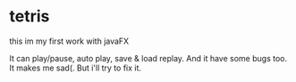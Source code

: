 # tetris
this im my first work with javaFX

It can play/pause, auto play, save & load replay. And it have some bugs too. It makes me sad(. But i'll try to fix it.

